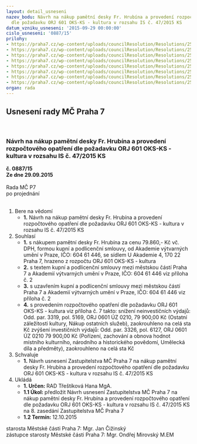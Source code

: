 ```yaml
---
layout: detail_usneseni
nazev_bodu: Návrh na nákup pamětní desky Fr. Hrubína a provedení rozpočtového opatření
  dle požadavku ORJ 601 OKS-KS - kultura v rozsahu IS č. 47/2015 KS
datum_vzniku_usneseni: '2015-09-29 00:00:00'
cislo_usneseni: '0887/15'
prilohy:
- https://praha7.cz/wp-content/uploads/councilResolution/Resolutions/25962/61-15-z1d_avu_hrubin_ii_z.doc
- https://praha7.cz/wp-content/uploads/councilResolution/Resolutions/25962/61-15-s38_avu_hrubin_kupni_smlouva.doc
- https://praha7.cz/wp-content/uploads/councilResolution/Resolutions/25962/61-15-z1_avu_hrubin_ii_z_ofi.doc
- https://praha7.cz/wp-content/uploads/councilResolution/Resolutions/25962/61-15-res_avu.pdf
- https://praha7.cz/wp-content/uploads/councilResolution/Resolutions/25962/61-15-dph_avu_hrubin.pdf
- https://praha7.cz/wp-content/uploads/councilResolution/Resolutions/25962/61-15-zapis_z_8_jednani_kk_ze_dne_31_08_2015.pdf
- https://praha7.cz/wp-content/uploads/councilResolution/Resolutions/25962/61-15-p%c5%99%c3%adloha_%c4%8d_7_is_47_2015_ks_po%c5%beadavek_na_rozpo%c4%8dtov%c3%a9_opat%c5%99en%c3%ad.pdf
- https://praha7.cz/wp-content/uploads/councilResolution/Resolutions/25962/61-15-hrubin_fotodokumentace.pdf
organ: rada
---
```

<div id="ucUsn_pList" class="usn">
	<span><h2>Usnesení rady MČ Praha 7 </h2>
<br></span><div class="standBody">
<span><h3>Návrh na nákup pamětní desky Fr. Hrubína a provedení rozpočtového opatření dle požadavku ORJ 601 OKS-KS - kultura v rozsahu IS č. 47/2015 KS</h3></span><div class="center">
		<strong>č. 0887/15</strong><br>
	</div>
<div class="center">
		<strong>Ze dne 29.09.2015</strong><br><br>
	</div>Rada MČ P7<br> po projednání<br><br><ol>
<li>Bere na vědomí<ul><li>
<strong>1.</strong> Návrh na nákup pamětní desky Fr. Hrubína a provedení rozpočtového opatření dle požadavku ORJ 601 OKS-KS - kultura v rozsahu IS č. 47/2015 KS</li></ul>
</li>
<li>Souhlasí<ul>
<li>
<strong>1.</strong> s nákupem pamětní desky Fr. Hrubína za cenu 79.860,- Kč vč. DPH, formou kupní a podlicenční smlouvy, od Akademie výtvarných umění v Praze, IČO: 604 61 446, se sídlem U Akademie 4, 170 22 Praha 7, hrazeno z rozpočtu ORJ 601 OKS-KS - kultura</li>
<li>
<strong>2.</strong> s textem kupní a podlicenční smlouvy mezi městskou částí Praha 7 a Akademií výtvarných umění v Praze, IČO: 604 61 446 viz příloha č. 2</li>
<li>
<strong>3.</strong> s uzavřením kupní a podlicenční smlouvy mezi městskou částí Praha 7  a Akademií výtvarných umění v Praze, IČO: 604 61 446 viz příloha č. 2</li>
<li>
<strong>4.</strong> s provedením rozpočtového opatření dle požadavku ORJ 601 OKS-KS - kultura viz příloha č. 7 takto: snížení neinvestičních výdajů: Odd. par. 3319, pol. 5169, ORJ 0601 ÚZ 0210,                  79 900,00 Kč (Ostatní záležitosti kultury, Nákup ostatních služeb), zaokrouhleno na celá sta Kč zvýšení investičních výdajů: Odd. par. 3326, pol. 6127, ORJ 0601 ÚZ 0210                   79 900,00 Kč (Pořízení, zachování a obnova hodnot místního kulturního, národního a historického povědomí, Umělecká díla a předměty), zaokrouhleno na celá sta Kč</li>
</ul>
</li>
<li>Schvaluje<ul><li>
<strong>1.</strong> Návrh usnesení Zastupitelstva MČ Praha 7 na nákup pamětní desky Fr. Hrubína  a provedení rozpočtového opatření dle požadavku ORJ 601 OKS-KS - kultura v rozsahu IS č. 47/2015 KS</li></ul>
</li>
<li>Ukládá<ul>
<li>
<strong>1. Určen: </strong>RAD Třeštíková Hana MgA.</li>
<li>
<strong>1.1 Úkol: </strong>předložit Návrh usnesení Zastupitelstva MČ Praha 7 na nákup pamětní desky Fr. Hrubína a provedení rozpočtového opatření dle požadavku ORJ 601 OKS-KS - kultura v rozsahu IS č. 47/2015 KS na 8. zasedání Zastupitelstva MČ Praha 7</li>
<li>
<strong>1.2 Termín: </strong>12.10.2015</li>
</ul>
</li>
</ol>starosta Městské části Praha 7: Mgr. Jan Čižinský<br>zástupce starosty Městské části Praha 7: Mgr. Ondřej Mirovský M.EM 
</div>
</div>